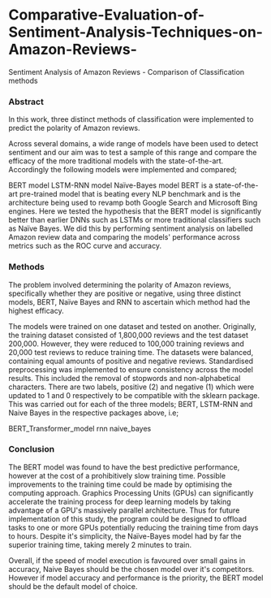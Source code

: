 # Comparative-Evaluation-of-Sentiment-Analysis-Techniques-on-Amazon-Reviews-
Sentiment Analysis of Amazon Reviews - Comparison of Classification methods


### Abstract
In this work, three distinct methods of classification were implemented to predict the polarity of Amazon reviews.

Across several domains, a wide range of models have been used to detect sentiment and our aim was to test a sample of this range and compare the efficacy of the more traditional models with the state-of-the-art. Accordingly the following models were implemented and compared;

BERT model
LSTM-RNN model
Naïve-Bayes model
BERT is a state-of-the-art pre-trained model that is beating every NLP benchmark and is the architecture being used to revamp both Google Search and Microsoft Bing engines. Here we tested the hypothesis that the BERT model is significantly better than earlier DNNs such as LSTMs or more traditional classifiers such as Naïve Bayes. We did this by performing sentiment analysis on labelled Amazon review data and comparing the models' performance across metrics such as the ROC curve and accuracy.

### Methods
The problem involved determining the polarity of Amazon reviews, specifically whether they are positive or negative, using three distinct models, BERT, Naïve Bayes and RNN to ascertain which method had the highest efficacy.

The models were trained on one dataset and tested on another. Originally, the training dataset consisted of 1,800,000 reviews and the test dataset 200,000. However, they were reduced to 100,000 training reviews and 20,000 test reviews to reduce training time. The datasets were balanced, containing equal amounts of positive and negative reviews. Standardised preprocessing was implemented to ensure consistency across the model results. This included the removal of stopwords and non-alphabetical characters. There are two labels, positive (2) and negative (1) which were updated to 1 and 0 respectively to be compatible with the sklearn package. This was carried out for each of the three models; BERT, LSTM-RNN and Naive Bayes in the respective packages above, i.e;

BERT_Transformer_model
rnn
naive_bayes
### Conclusion
The BERT model was found to have the best predictive performance, however at the cost of a prohibitively slow training time. Possible improvements to the training time could be made by optimising the computing approach. Graphics Processing Units (GPUs) can significantly accelerate the training process for deep learning models by taking advantage of a GPU's massively parallel architecture. Thus for future implementation of this study, the program could be designed to offload tasks to one or more GPUs potentially reducing the training time from days to hours. Despite it's simplicity, the Naïve-Bayes model had by far the superior training time, taking merely 2 minutes to train.

Overall, if the speed of model execution is favoured over small gains in accuracy, Naive Bayes should be the chosen model over it's competitors. However if model accuracy and performance is the priority, the BERT model should be the default model of choice.
